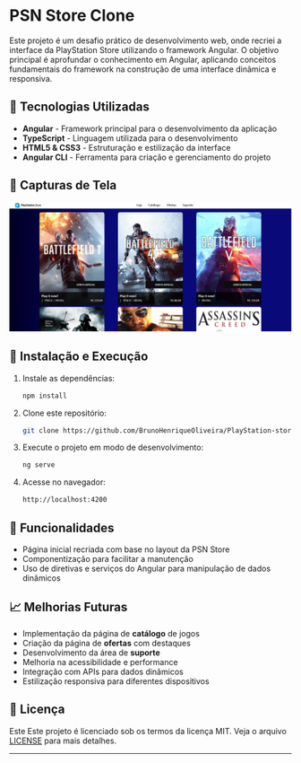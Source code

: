 # PSN Store Clone

Este projeto é um desafio prático de desenvolvimento web, onde recriei a interface da PlayStation Store utilizando o framework Angular. O objetivo principal é aprofundar o conhecimento em Angular, aplicando conceitos fundamentais do framework na construção de uma interface dinâmica e responsiva.

## 🚀 Tecnologias Utilizadas

- **Angular** - Framework principal para o desenvolvimento da aplicação
- **TypeScript** - Linguagem utilizada para o desenvolvimento
- **HTML5 & CSS3** - Estruturação e estilização da interface
- **Angular CLI** - Ferramenta para criação e gerenciamento do projeto

## 📸 Capturas de Tela

![Descrição da Imagem](public/Captura%20de%20Tela%20PS-store.png)

## 🔧 Instalação e Execução

1. Instale as dependências:
	  ```sh
	 npm install
	 ```
2. Clone este repositório:
	 ```sh
	 git clone https://github.com/BrunoHenriqueOliveira/PlayStation-store.git
	 ```
3. Execute o projeto em modo de desenvolvimento:
	 ```sh
	 ng serve
	 ```
4. Acesse no navegador:
	 ```sh
	 http://localhost:4200
	 ```

## 📌 Funcionalidades

- Página inicial recriada com base no layout da PSN Store
- Componentização para facilitar a manutenção
- Uso de diretivas e serviços do Angular para manipulação de dados dinâmicos

## 📈 Melhorias Futuras

- Implementação da página de **catálogo** de jogos
- Criação da página de **ofertas** com destaques
- Desenvolvimento da área de **suporte**
- Melhoria na acessibilidade e performance
- Integração com APIs para dados dinâmicos
- Estilização responsiva para diferentes dispositivos


## 📄 Licença

Este Este projeto é licenciado sob os termos da licença MIT. Veja o arquivo [LICENSE](LICENSE) para mais detalhes.

---
